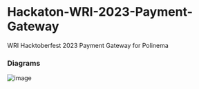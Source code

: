 # Hackaton-WRI-2023-Payment-Gateway
WRI Hacktoberfest 2023 Payment Gateway for Polinema

### Diagrams
![image](https://github.com/X666CabangKampus/Hackaton-WRI-2023-Payment-Gateway/assets/91487840/3a40ee04-0e58-476c-9694-02b8b7639a30)
